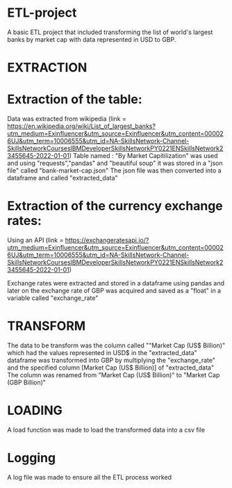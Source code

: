 # ETL-project
A basic ETL project that included transforming the list of world's largest banks by market cap with data represented in  USD to GBP. 

# EXTRACTION

# Extraction of the table:
Data was extracted from wikipedia 
(link = https://en.wikipedia.org/wiki/List_of_largest_banks?utm_medium=Exinfluencer&utm_source=Exinfluencer&utm_content=000026UJ&utm_term=10006555&utm_id=NA-SkillsNetwork-Channel-SkillsNetworkCoursesIBMDeveloperSkillsNetworkPY0221ENSkillsNetwork23455645-2022-01-01)
Table named : "By Market Capitilization" was used and using "requests","pandas" and "beautiful soup" it was stored in a "json file" called "bank-market-cap.json"
The json file was then converted into a dataframe and called "extracted_data" 

# Extraction of the currency exchange rates:
Using an API (link = https://exchangeratesapi.io/?utm_medium=Exinfluencer&utm_source=Exinfluencer&utm_content=000026UJ&utm_term=10006555&utm_id=NA-SkillsNetwork-Channel-SkillsNetworkCoursesIBMDeveloperSkillsNetworkPY0221ENSkillsNetwork23455645-2022-01-01)

Exchange rates were extracted and stored in a dataframe using pandas and later on the exchange rate of GBP was acquired and saved as a "float" in a variable called
"exchange_rate"

# TRANSFORM

The data to be transform was the column called ""Market Cap (US$ Billion)" which had the values represented in USD$ in the "extracted_data" dataframe was transformed into GBP by multiplying the "exchange_rate" and the specified column [Market Cap (US$ Billion)] of "extracted_data"
The column was renamed from "Market Cap (US$ Billion)" to "Market Cap (GBP Billion)" 


# LOADING

A load function was made to load the transformed data into a csv file

# Logging

A log file was made to ensure all the ETL process worked

